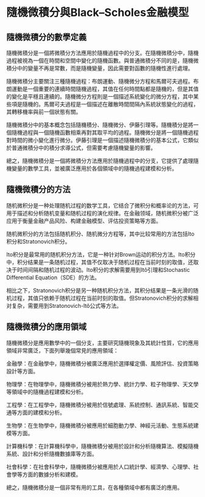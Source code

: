 # 隨機微積分與Black–Scholes金融模型

## 隨機微積分的數學定義

隨機微積分是一個將微積分方法應用於隨機過程中的分支。在隨機微積分中，隨機過程被視為一個在時間和空間中變化的隨機函數。與普通微積分不同的是，隨機微積分中的變量不再是常數，而是隨機變量，因此需要對函數的隨機性進行處理。

隨機微積分主要關注三種隨機過程：布朗運動、隨機微分方程和馬爾可夫過程。布朗運動是一個重要的連續時間隨機過程，其值在任何時間點都是隨機的，但是其值的變化是平穩且連續的。隨機微分方程則是一個描述系統變化的微分方程，其中某些項是隨機的。馬爾可夫過程是一個描述在離散時間間隔內系統狀態變化的過程，其轉移機率與前一個狀態有關。

隨機微積分中的基本概念包括隨機積分、隨機微分、伊藤引理等。隨機積分是將一個隨機過程與一個隨機函數相乘再對其取平均的過程。隨機微分是將一個隨機過程對時間的微小變化進行微分。伊藤引理是一個描述隨機微積分的基本公式，它類似於普通微積分中的積分求導公式，但需要考慮隨機變量的影響。

總之，隨機微積分是一個將微積分方法應用於隨機過程中的分支，它提供了處理隨機變量的數學工具，並被廣泛應用於各個領域中的隨機過程建模和分析。

## 隨機微積分的方法

随机微积分是一种处理随机过程的数学工具，它结合了微积分和概率论的方法，可用于描述和分析随机变量和随机过程的演化规律。在金融领域，随机微积分被广泛应用于衡量金融产品风险、构建金融模型、评估投资策略等方面。

随机微积分的方法包括随机积分、随机微分方程等，其中比较常用的方法包括Ito积分和Stratonovich积分。

Ito积分是最常用的随机积分方法，它是一种针对Brown运动的积分方法。Ito积分中，积分结果是一条随机过程，其值不仅取决于随机过程在当前时刻的取值，还取决于时间间隔和随机过程的波动。Ito积分的求解需要用到Itô引理和Stochastic Differential Equation（SDE）的方法。

相比之下，Stratonovich积分是另一种随机积分方法，其积分结果是一条光滑的随机过程，其值只依赖于随机过程在当前时刻的取值。但Stratonovich积分的求解相对复杂，需要用到Stratonovich-Itô公式等方法。

## 隨機微積分的應用領域

隨機微積分是應用數學中的一個分支，主要研究隨機現象及其統計性質，它的應用領域非常廣泛，下面列舉幾個常見的應用領域：

金融學：在金融學中，隨機微積分被廣泛應用於選擇權定價、風險評估、投資策略設計等方面。

物理學：在物理學中，隨機微積分被用於熱力學、統計力學、粒子物理學、天文學等領域中的隨機過程建模和分析。

工程學：在工程學中，隨機微積分被用於信號處理、系統控制、通訊系統、智能交通等方面的建模和分析。

生物學：在生物學中，隨機微積分被應用於細胞動力學、神經元活動、生態系統建模等方面。

計算機科學：在計算機科學中，隨機微積分被用於設計和分析隨機算法、模擬隨機系統、設計和分析隨機數據庫等方面。

社會科學：在社會科學中，隨機微積分被應用於人口統計學、經濟學、心理學、社會學等方面的數據分析和建模。

總之，隨機微積分是一個非常有用的工具，在各種領域中都有廣泛的應用。